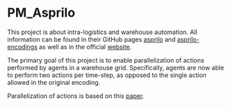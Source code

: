 # PM_Asprilo
This project is about intra-logistics and warehouse automation. All information can be found in their GitHub pages [asprilo](https://github.com/potassco/asprilo) and [asprilo-encodings](https://github.com/potassco/asprilo-encodings) as well as in the official [website](https://potassco.org/asprilo/).

The primary goal of this project is to enable parallelization of actions performed by agents in a warehouse grid. Specifically, agents are now able to perform two actions per time-step, as opposed to the single action allowed in the original encoding.

Parallelization of actions is based on this [paper](https://www.sciencedirect.com/science/article/pii/S0004370206000774).
